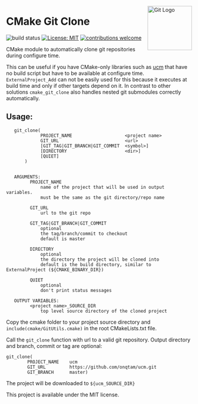 <img src="https://git-scm.com/images/logos/downloads/Git-Icon-1788C.png" align="right"
     title="Git Logo" width="120">

# CMake Git Clone
![build status](https://travis-ci.org/tschuchortdev/cmake_git_clone.svg?branch=master) [![License: MIT](https://img.shields.io/badge/License-MIT-yellow.svg)](https://opensource.org/licenses/MIT) [![contributions welcome](https://img.shields.io/badge/contributions-welcome-brightgreen.svg?style=flat)](https://github.com/tschuchortdev/cmake_git_clone/issues)

CMake module to automatically clone git repositories during configure time.

This can be useful if you have CMake-only libraries such as [ucm](https://github.com/onqtam/ucm) that have no build script but have to be available at configure time. `ExternalProject_Add` can not be easily used for this because it executes at build time and only if other targets depend on it. In contrast to other solutions `cmake_git_clone` also handles nested git submodules correctly automatically.

## Usage:

       git_clone(
                 PROJECT_NAME                    <project name>
                 GIT_URL                         <url>
                 [GIT_TAG|GIT_BRANCH|GIT_COMMIT  <symbol>]
                 [DIRECTORY                      <dir>]
                 [QUIET]
           )


       ARGUMENTS:
             PROJECT_NAME
                 name of the project that will be used in output variables.
                 must be the same as the git directory/repo name

             GIT_URL
                 url to the git repo

             GIT_TAG|GIT_BRANCH|GIT_COMMIT
                 optional
                 the tag/branch/commit to checkout
                 default is master

             DIRECTORY
                 optional
                 the directory the project will be cloned into
                 default is the build directory, similar to ExternalProject (${CMAKE_BINARY_DIR})

             QUIET
                 optional
                 don't print status messages

       OUTPUT VARIABLES:
             <project name>_SOURCE_DIR
                 top level source directory of the cloned project


Copy the cmake folder to your project source directory and `include(cmake/GitUtils.cmake)` in the root CMakeLists.txt file.

Call the `git_clone` function with url to a valid git repository. Output directory and branch, commit or tag are optional:

    git_clone(
            PROJECT_NAME    ucm
            GIT_URL         https://github.com/onqtam/ucm.git
            GIT_BRANCH      master)

The project will be downloaded to `${ucm_SOURCE_DIR}`

This project is available under the MIT license. 
